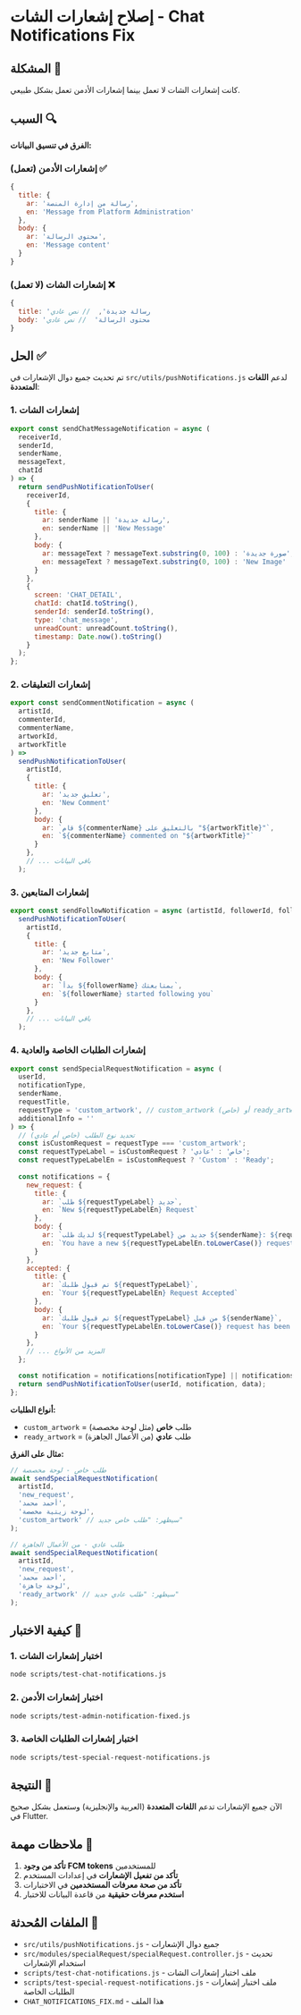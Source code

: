 # إصلاح إشعارات الشات - Chat Notifications Fix

## المشكلة 🚨

كانت إشعارات الشات لا تعمل بينما إشعارات الأدمن تعمل بشكل طبيعي.

## السبب 🔍

**الفرق في تنسيق البيانات:**

### إشعارات الأدمن (تعمل) ✅
```javascript
{
  title: {
    ar: 'رسالة من إدارة المنصة',
    en: 'Message from Platform Administration'
  },
  body: {
    ar: 'محتوى الرسالة',
    en: 'Message content'
  }
}
```

### إشعارات الشات (لا تعمل) ❌
```javascript
{
  title: 'رسالة جديدة',  // نص عادي
  body: 'محتوى الرسالة'  // نص عادي
}
```

## الحل ✅

تم تحديث جميع دوال الإشعارات في `src/utils/pushNotifications.js` لدعم **اللغات المتعددة**:

### 1. إشعارات الشات
```javascript
export const sendChatMessageNotification = async (
  receiverId,
  senderId,
  senderName,
  messageText,
  chatId
) => {
  return sendPushNotificationToUser(
    receiverId,
    {
      title: {
        ar: senderName || 'رسالة جديدة',
        en: senderName || 'New Message'
      },
      body: {
        ar: messageText ? messageText.substring(0, 100) : 'صورة جديدة',
        en: messageText ? messageText.substring(0, 100) : 'New Image'
      }
    },
    {
      screen: 'CHAT_DETAIL',
      chatId: chatId.toString(),
      senderId: senderId.toString(),
      type: 'chat_message',
      unreadCount: unreadCount.toString(),
      timestamp: Date.now().toString()
    }
  );
};
```

### 2. إشعارات التعليقات
```javascript
export const sendCommentNotification = async (
  artistId,
  commenterId,
  commenterName,
  artworkId,
  artworkTitle
) =>
  sendPushNotificationToUser(
    artistId,
    {
      title: {
        ar: 'تعليق جديد',
        en: 'New Comment'
      },
      body: {
        ar: `قام ${commenterName} بالتعليق على "${artworkTitle}"`,
        en: `${commenterName} commented on "${artworkTitle}"`
      }
    },
    // ... باقي البيانات
  );
```

### 3. إشعارات المتابعين
```javascript
export const sendFollowNotification = async (artistId, followerId, followerName) =>
  sendPushNotificationToUser(
    artistId,
    {
      title: {
        ar: 'متابع جديد',
        en: 'New Follower'
      },
      body: {
        ar: `بدأ ${followerName} بمتابعتك`,
        en: `${followerName} started following you`
      }
    },
    // ... باقي البيانات
  );
```

### 4. إشعارات الطلبات الخاصة والعادية
```javascript
export const sendSpecialRequestNotification = async (
  userId,
  notificationType,
  senderName,
  requestTitle,
  requestType = 'custom_artwork', // custom_artwork (خاص) أو ready_artwork (عادي)
  additionalInfo = ''
) => {
  // تحديد نوع الطلب (خاص أم عادي)
  const isCustomRequest = requestType === 'custom_artwork';
  const requestTypeLabel = isCustomRequest ? 'خاص' : 'عادي';
  const requestTypeLabelEn = isCustomRequest ? 'Custom' : 'Ready';
  
  const notifications = {
    new_request: {
      title: {
        ar: `طلب ${requestTypeLabel} جديد`,
        en: `New ${requestTypeLabelEn} Request`
      },
      body: {
        ar: `لديك طلب ${requestTypeLabel} جديد من ${senderName}: ${requestTitle}`,
        en: `You have a new ${requestTypeLabelEn.toLowerCase()} request from ${senderName}: ${requestTitle}`
      }
    },
    accepted: {
      title: {
        ar: `تم قبول طلبك ${requestTypeLabel}`,
        en: `Your ${requestTypeLabelEn} Request Accepted`
      },
      body: {
        ar: `تم قبول طلبك ${requestTypeLabel} من قبل ${senderName}`,
        en: `Your ${requestTypeLabelEn.toLowerCase()} request has been accepted by ${senderName}`
      }
    },
    // ... المزيد من الأنواع
  };

  const notification = notifications[notificationType] || notifications.new_request;
  return sendPushNotificationToUser(userId, notification, data);
};
```

**أنواع الطلبات:**
- `custom_artwork` = طلب **خاص** (مثل لوحة مخصصة)
- `ready_artwork` = طلب **عادي** (من الأعمال الجاهزة)

**مثال على الفرق:**
```javascript
// طلب خاص - لوحة مخصصة
await sendSpecialRequestNotification(
  artistId,
  'new_request',
  'أحمد محمد',
  'لوحة زيتية مخصصة',
  'custom_artwork' // سيظهر: "طلب خاص جديد"
);

// طلب عادي - من الأعمال الجاهزة
await sendSpecialRequestNotification(
  artistId,
  'new_request',
  'أحمد محمد',
  'لوحة جاهزة',
  'ready_artwork' // سيظهر: "طلب عادي جديد"
);
```

## كيفية الاختبار 🧪

### 1. اختبار إشعارات الشات
```bash
node scripts/test-chat-notifications.js
```

### 2. اختبار إشعارات الأدمن
```bash
node scripts/test-admin-notification-fixed.js
```

### 3. اختبار إشعارات الطلبات الخاصة
```bash
node scripts/test-special-request-notifications.js
```

## النتيجة 🎉

الآن جميع الإشعارات تدعم **اللغات المتعددة** (العربية والإنجليزية) وستعمل بشكل صحيح في Flutter.

## ملاحظات مهمة 📝

1. **تأكد من وجود FCM tokens** للمستخدمين
2. **تأكد من تفعيل الإشعارات** في إعدادات المستخدم
3. **تأكد من صحة معرفات المستخدمين** في الاختبارات
4. **استخدم معرفات حقيقية** من قاعدة البيانات للاختبار

## الملفات المُحدثة 📁

- `src/utils/pushNotifications.js` - جميع دوال الإشعارات
- `src/modules/specialRequest/specialRequest.controller.js` - تحديث استخدام الإشعارات
- `scripts/test-chat-notifications.js` - ملف اختبار إشعارات الشات
- `scripts/test-special-request-notifications.js` - ملف اختبار إشعارات الطلبات الخاصة
- `CHAT_NOTIFICATIONS_FIX.md` - هذا الملف
